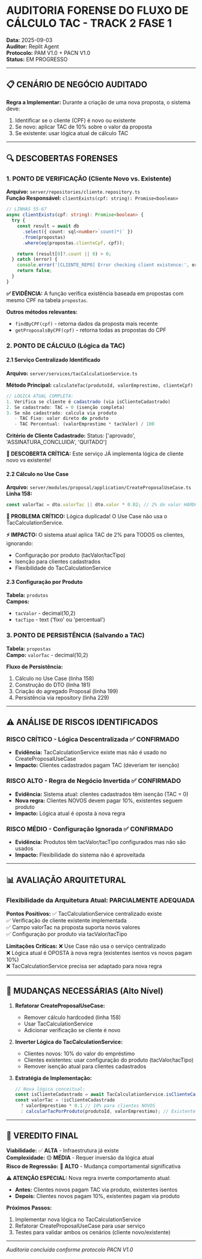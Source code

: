 # AUDITORIA FORENSE DO FLUXO DE CÁLCULO TAC - TRACK 2 FASE 1

**Data:** 2025-09-03  
**Auditor:** Replit Agent  
**Protocolo:** PAM V1.0 + PACN V1.0  
**Status:** EM PROGRESSO

---

## 📋 CENÁRIO DE NEGÓCIO AUDITADO

**Regra a Implementar:** Durante a criação de uma nova proposta, o sistema deve:

1. Identificar se o cliente (CPF) é novo ou existente
2. Se novo: aplicar TAC de 10% sobre o valor da proposta
3. Se existente: usar lógica atual de cálculo TAC

---

## 🔍 DESCOBERTAS FORENSES

### 1. PONTO DE VERIFICAÇÃO (Cliente Novo vs. Existente)

**Arquivo:** `server/repositories/cliente.repository.ts`  
**Função Responsável:** `clientExists(cpf: string): Promise<boolean>`

```typescript
// LINHAS 55-67
async clientExists(cpf: string): Promise<boolean> {
  try {
    const result = await db
      .select({ count: sql<number>`count(*)` })
      .from(propostas)
      .where(eq(propostas.clienteCpf, cpf));

    return (result[0]?.count || 0) > 0;
  } catch (error) {
    console.error('[CLIENTE_REPO] Error checking client existence:', error);
    return false;
  }
}
```

**✅ EVIDÊNCIA:** A função verifica existência baseada em propostas com mesmo CPF na tabela `propostas`.

**Outros métodos relevantes:**

- `findByCPF(cpf)` - retorna dados da proposta mais recente
- `getProposalsByCPF(cpf)` - retorna todas as propostas do CPF

### 2. PONTO DE CÁLCULO (Lógica da TAC)

#### 2.1 Serviço Centralizado Identificado

**Arquivo:** `server/services/tacCalculationService.ts`

**Método Principal:** `calculateTac(produtoId, valorEmprestimo, clienteCpf)`

```typescript
// LÓGICA ATUAL COMPLETA:
1. Verifica se cliente é cadastrado (via isClienteCadastrado)
2. Se cadastrado: TAC = 0 (isenção completa)
3. Se não cadastrado: calcula via produto
   - TAC Fixo: valor direto do produto
   - TAC Percentual: (valorEmprestimo * tacValor) / 100
```

**Critério de Cliente Cadastrado:**
Status: ['aprovado', 'ASSINATURA_CONCLUIDA', 'QUITADO']

**🎯 DESCOBERTA CRÍTICA:** Este serviço JÁ implementa lógica de cliente novo vs existente!

#### 2.2 Cálculo no Use Case

**Arquivo:** `server/modules/proposal/application/CreateProposalUseCase.ts`  
**Linha 158:**

```typescript
const valorTac = dto.valorTac || dto.valor * 0.02; // 2% do valor HARDCODED
```

**🚨 PROBLEMA CRÍTICO:** Lógica duplicada! O Use Case não usa o TacCalculationService.

**⚡ IMPACTO:** O sistema atual aplica TAC de 2% para TODOS os clientes, ignorando:

- Configuração por produto (tacValor/tacTipo)
- Isenção para clientes cadastrados
- Flexibilidade do TacCalculationService

#### 2.3 Configuração por Produto

**Tabela:** `produtos`  
**Campos:**

- `tacValor` - decimal(10,2)
- `tacTipo` - text ('fixo' ou 'percentual')

### 3. PONTO DE PERSISTÊNCIA (Salvando a TAC)

**Tabela:** `propostas`  
**Campo:** `valorTac` - decimal(10,2)

**Fluxo de Persistência:**

1. Cálculo no Use Case (linha 158)
2. Construção do DTO (linha 181)
3. Criação do agregado Proposal (linha 199)
4. Persistência via repository (linha 229)

---

## ⚠️ ANÁLISE DE RISCOS IDENTIFICADOS

### RISCO CRÍTICO - Lógica Descentralizada ✅ CONFIRMADO

- **Evidência:** TacCalculationService existe mas não é usado no CreateProposalUseCase
- **Impacto:** Clientes cadastrados pagam TAC (deveriam ter isenção)

### RISCO ALTO - Regra de Negócio Invertida ✅ CONFIRMADO

- **Evidência:** Sistema atual: clientes cadastrados têm isenção (TAC = 0)
- **Nova regra:** Clientes NOVOS devem pagar 10%, existentes seguem produto
- **Impacto:** Lógica atual é oposta à nova regra

### RISCO MÉDIO - Configuração Ignorada ✅ CONFIRMADO

- **Evidência:** Produtos têm tacValor/tacTipo configurados mas não são usados
- **Impacto:** Flexibilidade do sistema não é aproveitada

---

## 📊 AVALIAÇÃO ARQUITETURAL

### Flexibilidade da Arquitetura Atual: **PARCIALMENTE ADEQUADA**

**Pontos Positivos:**
✅ TacCalculationService centralizado existe  
✅ Verificação de cliente existente implementada  
✅ Campo valorTac na proposta suporta novos valores  
✅ Configuração por produto via tacValor/tacTipo

**Limitações Críticas:**
❌ Use Case não usa o serviço centralizado  
❌ Lógica atual é OPOSTA à nova regra (existentes isentos vs novos pagam 10%)  
❌ TacCalculationService precisa ser adaptado para nova regra

---

## 🔧 MUDANÇAS NECESSÁRIAS (Alto Nível)

1. **Refatorar CreateProposalUseCase:**
   - Remover cálculo hardcoded (linha 158)
   - Usar TacCalculationService
   - Adicionar verificação se cliente é novo

2. **Inverter Lógica do TacCalculationService:**
   - Clientes novos: 10% do valor do empréstimo
   - Clientes existentes: usar configuração do produto (tacValor/tacTipo)
   - Remover isenção atual para clientes cadastrados

3. **Estratégia de Implementação:**
   ```typescript
   // Nova lógica conceitual:
   const isClienteCadastrado = await TacCalculationService.isClienteCadastrado(cpf);
   const valorTac = !isClienteCadastrado
     ? valorEmprestimo * 0.1 // 10% para clientes NOVOS
     : calcularTacPorProduto(produtoId, valorEmprestimo); // Existentes via produto
   ```

---

## 🎯 VEREDITO FINAL

**Viabilidade:** ✅ **ALTA** - Infraestrutura já existe  
**Complexidade:** 🟡 **MÉDIA** - Requer inversão da lógica atual  
**Risco de Regressão:** 🔴 **ALTO** - Mudança comportamental significativa

**⚠️ ATENÇÃO ESPECIAL:** Nova regra inverte comportamento atual:

- **Antes:** Clientes novos pagam TAC via produto, existentes isentos
- **Depois:** Clientes novos pagam 10%, existentes pagam via produto

**Próximos Passos:**

1. Implementar nova lógica no TacCalculationService
2. Refatorar CreateProposalUseCase para usar serviço
3. Testes para validar ambos os cenários (cliente novo/existente)

---

_Auditoria concluída conforme protocolo PACN V1.0_
